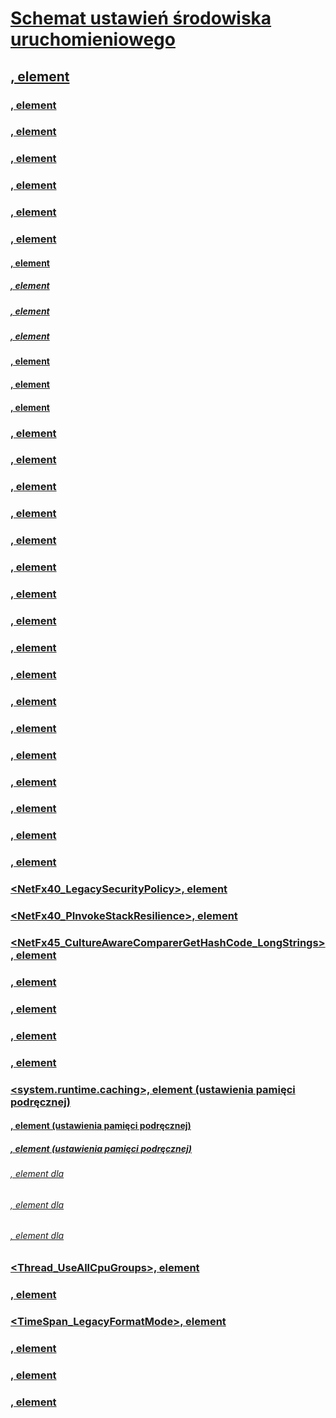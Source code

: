 # [Schemat ustawień środowiska uruchomieniowego](index.md)
## [<runtime>, element](runtime-element.md)
### [<alwaysFlowImpersonationPolicy>, element](alwaysflowimpersonationpolicy-element.md)
### [<AppContextSwitchOverrides>, element](appcontextswitchoverrides-element.md)
### [<appDomainManagerAssembly>, element](appdomainmanagerassembly-element.md)
### [<appDomainManagerType>, element](appdomainmanagertype-element.md)
### [<appDomainResourceMonitoring>, element](appdomainresourcemonitoring-element.md)
### [<assemblyBinding>, element](assemblybinding-element-for-runtime.md)
#### [<dependentAssembly>, element](dependentassembly-element.md)
##### [<assemblyIdentity>, element](assemblyidentity-element-for-runtime.md)
##### [<bindingRedirect>, element](bindingredirect-element.md)
##### [<codeBase>, element](codebase-element.md)
#### [<probing>, element](probing-element.md)
#### [<publisherPolicy>, element](publisherpolicy-element.md)
#### [<qualifyAssembly>, element](qualifyassembly-element.md)
### [<bypassTrustedAppStrongNames>, element](bypasstrustedappstrongnames-element.md)
### [<CompatSortNLSVersion>, element](compatsortnlsversion-element.md)
### [<developmentMode>, element](developmentmode-element.md)
### [<disableCachingBindingFailures>, element](disablecachingbindingfailures-element.md)
### [<disableCommitThreadStack>, element](disablecommitthreadstack-element.md)
### [<disableFusionUpdatesFromADManager>, element](disablefusionupdatesfromadmanager-element.md)
### [<EnableAmPmParseAdjustment>, element](enableampmparseadjustment-element.md)
### [<enforceFIPSPolicy>, element](enforcefipspolicy-element.md)
### [<etwEnable>, element](etwenable-element.md)
### [<forcePerformanceCounterUniqueSharedMemoryReads>, element](forceperformancecounteruniquesharedmemoryreads-element.md)
### [<gcAllowVeryLargeObjects>, element](gcallowverylargeobjects-element.md)
### [<gcConcurrent>, element](gcconcurrent-element.md)
### [<GCCpuGroup>, element](gccpugroup-element.md)
### [<gcServer>, element](gcserver-element.md)
### [<generatePublisherEvidence>, element](generatepublisherevidence-element.md)
### [<legacyCorruptedStateExceptionsPolicy>, element](legacycorruptedstateexceptionspolicy-element.md)
### [<legacyImpersonationPolicy>, element](legacyimpersonationpolicy-element.md)
### [<loadFromRemoteSources>](loadfromremotesources-element.md)
### [<NetFx40_LegacySecurityPolicy>, element](netfx40-legacysecuritypolicy-element.md)
### [<NetFx40_PInvokeStackResilience>, element](netfx40-pinvokestackresilience-element.md)
### [<NetFx45_CultureAwareComparerGetHashCode_LongStrings>, element](netfx45-cultureawarecomparergethashcode-longstrings-element.md)
### [<PreferComInsteadOfManagedRemoting>, element](prefercominsteadofmanagedremoting-element.md)
### [<relativeBindForResources>, element](relativebindforresources-element.md)
### [<shadowCopyVerifyByTimestamp>, element](shadowcopyverifybytimestamp-element.md)
### [<supportPortability>, element](supportportability-element.md)
### [<system.runtime.caching>, element (ustawienia pamięci podręcznej)](system-runtime-caching-element-cache-settings.md)
#### [<memoryCache>, element (ustawienia pamięci podręcznej)](memorycache-element-cache-settings.md)
##### [<namedCaches>, element (ustawienia pamięci podręcznej)](namedcaches-element-cache-settings.md)
###### [<add>, element dla <namedCaches>](add-element-for-namedcaches.md)
###### [<clear>, element dla <namedCaches>](clear-element-for-namedcaches.md)
###### [<remove>, element dla <namedCaches>](remove-element-for-namedcaches.md)
### [<Thread_UseAllCpuGroups>, element](thread-useallcpugroups-element.md)
### [<ThrowUnobservedTaskExceptions>, element](throwunobservedtaskexceptions-element.md)
### [<TimeSpan_LegacyFormatMode>, element](timespan-legacyformatmode-element.md)
### [<useLegacyJit>, element](uselegacyjit-element.md)
### [<UseRandomizedStringHashAlgorithm>, element](userandomizedstringhashalgorithm-element.md)
### [<UseSmallInternalThreadStacks>, element](usesmallinternalthreadstacks-element.md)
